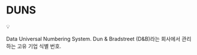 # DUNS

<aside>
💡

Data Universal Numbering System.
Dun & Bradstreet (D&B)라는 회사에서 관리하는 고유 기업 식별 번호.

</aside>